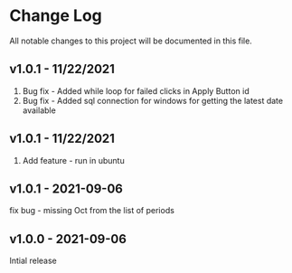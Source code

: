 
# Change Log
All notable changes to this project will be documented in this file.
## v1.0.1 - 11/22/2021
  1. Bug fix - Added while loop for failed clicks in Apply Button id
  2. Bug fix - Added sql connection for windows for getting the latest date available

## v1.0.1 - 11/22/2021
  1. Add feature - run in ubuntu

## v1.0.1 - 2021-09-06

  fix bug - missing Oct from the list of periods
## v1.0.0 - 2021-09-06
 
  Intial release

